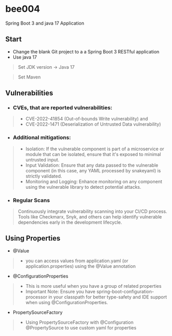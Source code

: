 # bee004
Spring Boot 3 and java 17 Application
## Start
* Change the blank Git project to a a Spring Boot 3 RESTful application
* Use java 17
>Set JDK version -> Java 17

>Set Maven
## Vulnerabilities
* ### CVEs, that are reported vulnerabilities:
> *  CVE-2022-41854 (Out-of-bounds Write vulnerability) and 
> * CVE-2022-1471 (Deserialization of Untrusted Data vulnerability)  
* ### Additional mitigations:
> * Isolation: If the vulnerable component is part of a microservice or module that can be isolated, ensure that it's exposed to minimal untrusted input.
> * Input Validation: Ensure that any data passed to the vulnerable component (in this case, any YAML processed by snakeyaml) is strictly validated.
> * Monitoring and Logging: Enhance monitoring on any component using the vulnerable library to detect potential attacks.

* ### Regular Scans

> Continuously integrate vulnerability scanning into your CI/CD process. Tools like Checkmarx, Snyk, and others can help identify vulnerable dependencies early in the development lifecycle.


## Using Properties
* @Value
> *  you can access values from application.yaml (or application.properties) using the @Value annotation 
* @ConfigurationProperties 
> * This is more useful when you have a group of related properties
> * Important Note: Ensure you have spring-boot-configuration-processor in your classpath for better type-safety and IDE support when using @ConfigurationProperties.
* PropertySourceFactory
> * Using PropertySourceFactory with @Configuration
    @PropertySource to use custom yaml for properties